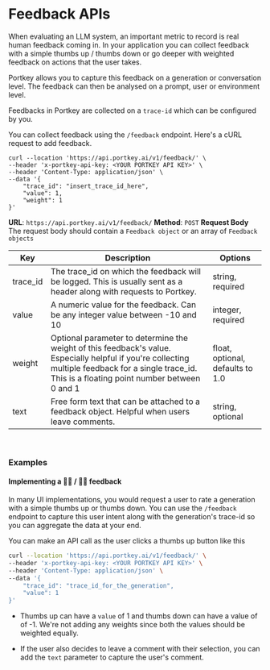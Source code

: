 # Feedback APIs

When evaluating an LLM system, an important metric to record is real human feedback coming in. In your application you can collect feedback with a simple thumbs up / thumbs down or go deeper with weighted feedback on actions that the user takes.

Portkey allows you to capture this feedback on a generation or conversation level. The feedback can then be analysed on a prompt, user or environment level.

Feedbacks in Portkey are collected on a `trace-id` which can be configured by you.

You can collect feedback using the `/feedback` endpoint. Here's a cURL request to add feedback.

```
curl --location 'https://api.portkey.ai/v1/feedback/' \
--header 'x-portkey-api-key: <YOUR PORTKEY API KEY>' \
--header 'Content-Type: application/json' \
--data '{
    "trace_id": "insert_trace_id_here",
    "value": 1,
    "weight": 1
}'
```
**URL**: `https://api.portkey.ai/v1/feedback/`
**Method**: `POST`
**Request Body**<br>
The request body should contain a `Feedback object` or an array of `Feedback objects`


| Key | Description | Options |
|---|---|---|
| trace_id | The trace_id on which the feedback will be logged. This is usually sent as a header along with requests to Portkey. | string, required |
| value | A numeric value for the feedback. Can be any integer value between -10 and 10 | integer, required |
| weight | Optional parameter to determine the weight of this feedback's value. Especially helpful if you're collecting multiple feedback for a single trace_id. This is a floating point number between 0 and 1 | float, optional, defaults to 1.0 |
| text | Free form text that can be attached to a feedback object. Helpful when users leave comments. | string, optional |

<br>

### Examples

#### Implementing a 👍🏻 / 👎🏻 feedback

In many UI implementations, you would request a user to rate a generation with a simple thumbs up or thumbs down. You can use the `/feedback` endpoint to capture this user intent along with the generation's trace-id so you can aggregate the data at your end.

You can make an API call as the user clicks a thumbs up button like this

```sh
curl --location 'https://api.portkey.ai/v1/feedback/' \
--header 'x-portkey-api-key: <YOUR PORTKEY API KEY>' \
--header 'Content-Type: application/json' \
--data '{
    "trace_id": "trace_id_for_the_generation",
    "value": 1
}'
```
- Thumbs up can have a `value` of 1 and thumbs down can have a value of of -1. We're not adding any weights since both the values should be weighted equally.

- If the user also decides to leave a comment with their selection, you can add the `text` parameter to capture the user's comment.
